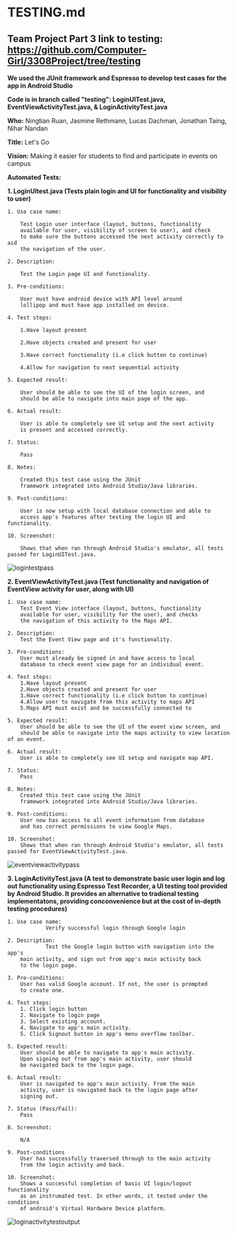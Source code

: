 # TESTING.md

## Team Project Part 3 link to testing: https://github.com/Computer-Girl/3308Project/tree/testing


****We used the JUnit framework and Espresso to develop test cases for the app in Android Studio****

****Code is in branch called "testing": LoginUITest.java, EventViewActivityTest.java, & LoginActivityTest.java****




**Who:** Ningtian Ruan, Jasmine Rethmann, Lucas Dachman, Jonathan Taing, Nihar Nandan

**Title:** Let's Go

**Vision:** Making it easier for students to find and participate in events on campus

**Automated Tests:** 

**1. LoginUItest.java (Tests plain login and UI for functionality and visibility to user)**

	1. Use case name:
	
		Test Login user interface (layout, buttons, functionality 
		available for user, visibility of screen to user), and check 
		to make sure the buttons accessed the next activity correctly to aid
		the navigation of the user.
	
	2. Description:
	
		Test the Login page UI and functionality.
	
	3. Pre-conditions:
	
		User must have android device with API level around
		lollipop and must have app installed on device.
	
	4. Test steps:
	
		1.Have layout present
		
		2.Have objects created and present for user
		
		3.Have correct functionality (i.e click button to continue)
		
		4.Allow for navigation to next sequential activity
	
	5. Expected result:
	
		User should be able to see the UI of the login screen, and
		should be able to navigate into main page of the app.
	
	6. Actual result:
	
		User is able to completely see UI setup and the next activity
		is present and accessed correctly.
	
	7. Status:
	
		Pass
	
	8. Notes:
	
		Created this test case using the JUnit 
		framework integrated into Android Studio/Java libraries.
	
	9. Post-conditions:
	
		User is now setup with local database connection and able to
		access app's features after testing the login UI and functionality. 
	
	10. Screenshot:
	
		Shows that when ran through Android Studio's emulator, all tests passed for LoginUITest.java.
![logintestpass](https://cloud.githubusercontent.com/assets/25499591/24745327/88ed622a-1a72-11e7-8ad1-479ce4b8d14d.PNG)
		
	

**2. EventViewActivityTest.java (Test functionality and navigation of EventView activity for user, along with UI)**

	1. Use case name:
		Test Event View interface (layout, buttons, functionality
		available for user, visibility for the user), and checks 
		the navigation of this activity to the Maps API.
	
	2. Description:
		Test the Event View page and it's functionality.
	
	3. Pre-conditions:
		User must already be signed in and have access to local 
		database to check event view page for an individual event.
	
	4. Test steps:
		1.Have layout present
		2.Have objects created and present for user
		3.Have correct functionality (i.e click button to continue)
		4.Allow user to navigate from this activity to maps API
		5.Maps API must exist and be successfully connected to
	
	5. Expected result:
		User should be able to see the UI of the event view screen, and
		should be able to navigate into the maps activity to view location of an event.
	
	6. Actual result:
		User is able to completely see UI setup and navigate map API.
	
	7. Status:
		Pass
	
	8. Notes:
		Created this test case using the JUnit 
		framework integrated into Android Studio/Java libraries.
	
	9. Post-conditions:
		User now has access to all event information from database
		and has correct permissions to view Google Maps.
	
	10. Screenshot:
		Shows that when ran through Android Studio's emulator, all tests passed for EventViewActivityTest.java.
![eventviewactivitypass](https://cloud.githubusercontent.com/assets/25499591/24745348/a26360b0-1a72-11e7-9c39-b65e3cc2642f.PNG)



**3. LoginActivityTest.java (A test to demonstrate basic user login and log out functionality using Espresso Test Recorder, a UI testing tool provided by Android Studio. It provides an alternative to tradional testing implementatons, providing conconvenience but at the cost of in-depth testing procedures)**

	1. Use case name:
                Verify successful login through Google login

	2. Description:
                Test the Google login button with navigation into the app's
		main activity, and sign out from app's main activity back
		to the login page.
	
	3. Pre-conditions:
		User has valid Google account. If not, the user is prompted
		to create one.

	4. Test steps:
		1. Click login button
		2. Navigate to login page
		3. Select existing account.
		4. Navigate to app's main activity.
		5. Click Signout button in app's menu overflow toolbar.
	
	5. Expected result:
		User should be able to navigate to app's main activity.
		Upon signing out from app's main activity, user should
		be navigated back to the login page.

	6. Actual result:
		User is navigated to app's main activity. From the main
		activity, user is navigated back to the login page after
		signing out.
	
	7. Status (Pass/Fail):
		Pass

	8. Screenshot:
	
		N/A

	9. Post-conditions
		User has successfully traversed through to the main activity
		from the login activity and back.

	10. Screenshot:
		Shows a successful completion of basic UI login/logout functionality
		as an instrumated test. In other words, it tested under the conditions 
		of android's Virtual Hardware Device platform.
![loginactivitytestoutput](https://cloud.githubusercontent.com/assets/25514798/24771031/50d8c774-1ac9-11e7-8665-41cc5106f801.png)
